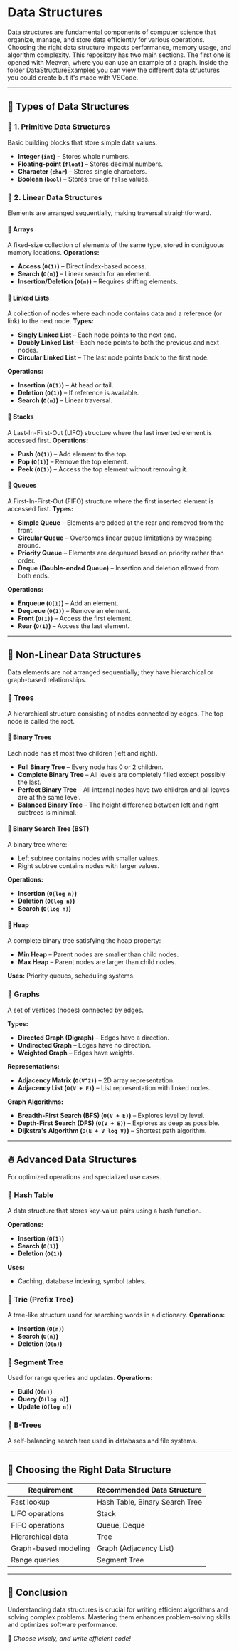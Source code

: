 # Data Structures

Data structures are fundamental components of computer science that organize, manage, and store data efficiently for various operations. Choosing the right data structure impacts performance, memory usage, and algorithm complexity.
This repository has two main sections. The first one is opened with Meaven, where you can use an example of a graph. Inside the folder DataStructureExamples you can view the different data structures you could create but it's made with VSCode.

---

## 📌 Types of Data Structures

### 🔹 1. Primitive Data Structures
Basic building blocks that store simple data values.
- **Integer (`int`)** – Stores whole numbers.
- **Floating-point (`float`)** – Stores decimal numbers.
- **Character (`char`)** – Stores single characters.
- **Boolean (`bool`)** – Stores `true` or `false` values.

### 🔹 2. Linear Data Structures
Elements are arranged sequentially, making traversal straightforward.

#### 📍 Arrays
A fixed-size collection of elements of the same type, stored in contiguous memory locations.
**Operations:**
- **Access (`O(1)`)** – Direct index-based access.
- **Search (`O(n)`)** – Linear search for an element.
- **Insertion/Deletion (`O(n)`)** – Requires shifting elements.

#### 📍 Linked Lists
A collection of nodes where each node contains data and a reference (or link) to the next node.
**Types:**
- **Singly Linked List** – Each node points to the next one.
- **Doubly Linked List** – Each node points to both the previous and next nodes.
- **Circular Linked List** – The last node points back to the first node.

**Operations:**
- **Insertion (`O(1)`)** – At head or tail.
- **Deletion (`O(1)`)** – If reference is available.
- **Search (`O(n)`)** – Linear traversal.

#### 📍 Stacks
A Last-In-First-Out (LIFO) structure where the last inserted element is accessed first.
**Operations:**
- **Push (`O(1)`)** – Add element to the top.
- **Pop (`O(1)`)** – Remove the top element.
- **Peek (`O(1)`)** – Access the top element without removing it.

#### 📍 Queues
A First-In-First-Out (FIFO) structure where the first inserted element is accessed first.
**Types:**
- **Simple Queue** – Elements are added at the rear and removed from the front.
- **Circular Queue** – Overcomes linear queue limitations by wrapping around.
- **Priority Queue** – Elements are dequeued based on priority rather than order.
- **Deque (Double-ended Queue)** – Insertion and deletion allowed from both ends.

**Operations:**
- **Enqueue (`O(1)`)** – Add an element.
- **Dequeue (`O(1)`)** – Remove an element.
- **Front (`O(1)`)** – Access the first element.
- **Rear (`O(1)`)** – Access the last element.

---

## 🌳 Non-Linear Data Structures
Data elements are not arranged sequentially; they have hierarchical or graph-based relationships.

### 🔹 Trees
A hierarchical structure consisting of nodes connected by edges. The top node is called the root.

#### 📍 Binary Trees
Each node has at most two children (left and right).
- **Full Binary Tree** – Every node has 0 or 2 children.
- **Complete Binary Tree** – All levels are completely filled except possibly the last.
- **Perfect Binary Tree** – All internal nodes have two children and all leaves are at the same level.
- **Balanced Binary Tree** – The height difference between left and right subtrees is minimal.

#### 📍 Binary Search Tree (BST)
A binary tree where:
- Left subtree contains nodes with smaller values.
- Right subtree contains nodes with larger values.

**Operations:**
- **Insertion (`O(log n)`)**
- **Deletion (`O(log n)`)**
- **Search (`O(log n)`)**

#### 📍 Heap
A complete binary tree satisfying the heap property:
- **Min Heap** – Parent nodes are smaller than child nodes.
- **Max Heap** – Parent nodes are larger than child nodes.

**Uses:** Priority queues, scheduling systems.

### 🔹 Graphs
A set of vertices (nodes) connected by edges.

**Types:**
- **Directed Graph (Digraph)** – Edges have a direction.
- **Undirected Graph** – Edges have no direction.
- **Weighted Graph** – Edges have weights.

**Representations:**
- **Adjacency Matrix (`O(V^2)`)** – 2D array representation.
- **Adjacency List (`O(V + E)`)** – List representation with linked nodes.

**Graph Algorithms:**
- **Breadth-First Search (BFS) (`O(V + E)`)** – Explores level by level.
- **Depth-First Search (DFS) (`O(V + E)`)** – Explores as deep as possible.
- **Dijkstra's Algorithm (`O(E + V log V)`)** – Shortest path algorithm.

---

## 🔥 Advanced Data Structures
For optimized operations and specialized use cases.

### 🔹 Hash Table
A data structure that stores key-value pairs using a hash function.

**Operations:**
- **Insertion (`O(1)`)**
- **Search (`O(1)`)**
- **Deletion (`O(1)`)**

**Uses:**
- Caching, database indexing, symbol tables.

### 🔹 Trie (Prefix Tree)
A tree-like structure used for searching words in a dictionary.
**Operations:**
- **Insertion (`O(n)`)**
- **Search (`O(n)`)**
- **Deletion (`O(n)`)**

### 🔹 Segment Tree
Used for range queries and updates.
**Operations:**
- **Build (`O(n)`)**
- **Query (`O(log n)`)**
- **Update (`O(log n)`)**

### 🔹 B-Trees
A self-balancing search tree used in databases and file systems.

---

## 🎯 Choosing the Right Data Structure
| **Requirement** | **Recommended Data Structure** |
|---------------|-------------------------------|
| Fast lookup | Hash Table, Binary Search Tree |
| LIFO operations | Stack |
| FIFO operations | Queue, Deque |
| Hierarchical data | Tree |
| Graph-based modeling | Graph (Adjacency List) |
| Range queries | Segment Tree |

---

## 📌 Conclusion
Understanding data structures is crucial for writing efficient algorithms and solving complex problems. Mastering them enhances problem-solving skills and optimizes software performance.

🚀 *Choose wisely, and write efficient code!*

